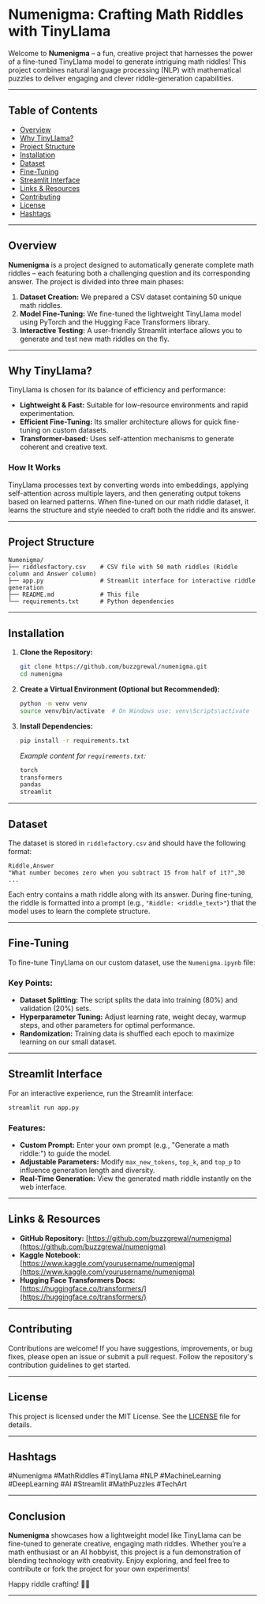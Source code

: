 # Numenigma: Crafting Math Riddles with TinyLlama

Welcome to **Numenigma** – a fun, creative project that harnesses the power of a fine-tuned TinyLlama model to generate intriguing math riddles! This project combines natural language processing (NLP) with mathematical puzzles to deliver engaging and clever riddle-generation capabilities.

---

## Table of Contents

- [Overview](#overview)
- [Why TinyLlama?](#why-tinyllama)
- [Project Structure](#project-structure)
- [Installation](#installation)
- [Dataset](#dataset)
- [Fine-Tuning](#fine-tuning)
- [Streamlit Interface](#streamlit-interface)
- [Links & Resources](#links--resources)
- [Contributing](#contributing)
- [License](#license)
- [Hashtags](#hashtags)

---

## Overview

**Numenigma** is a project designed to automatically generate complete math riddles – each featuring both a challenging question and its corresponding answer. The project is divided into three main phases:

1. **Dataset Creation:** We prepared a CSV dataset containing 50 unique math riddles.
2. **Model Fine-Tuning:** We fine-tuned the lightweight TinyLlama model using PyTorch and the Hugging Face Transformers library.
3. **Interactive Testing:** A user-friendly Streamlit interface allows you to generate and test new math riddles on the fly.

---

## Why TinyLlama?

TinyLlama is chosen for its balance of efficiency and performance:
- **Lightweight & Fast:** Suitable for low-resource environments and rapid experimentation.
- **Efficient Fine-Tuning:** Its smaller architecture allows for quick fine-tuning on custom datasets.
- **Transformer-based:** Uses self-attention mechanisms to generate coherent and creative text.

### How It Works

TinyLlama processes text by converting words into embeddings, applying self-attention across multiple layers, and then generating output tokens based on learned patterns. When fine-tuned on our math riddle dataset, it learns the structure and style needed to craft both the riddle and its answer.

---

## Project Structure

```
Numenigma/
├── riddlesfactory.csv    # CSV file with 50 math riddles (Riddle column and Answer column)     
├── app.py                # Streamlit interface for interactive riddle generation
├── README.md             # This file
└── requirements.txt      # Python dependencies
```

---

## Installation

1. **Clone the Repository:**

   ```bash
   git clone https://github.com/buzzgrewal/numenigma.git
   cd numenigma
   ```

2. **Create a Virtual Environment (Optional but Recommended):**

   ```bash
   python -m venv venv
   source venv/bin/activate  # On Windows use: venv\Scripts\activate
   ```

3. **Install Dependencies:**

   ```bash
   pip install -r requirements.txt
   ```

   *Example content for `requirements.txt`:*
   ```txt
   torch
   transformers
   pandas
   streamlit
   ```

---

## Dataset

The dataset is stored in `riddlefactory.csv` and should have the following format:

```csv
Riddle,Answer
"What number becomes zero when you subtract 15 from half of it?",30
...
```

Each entry contains a math riddle along with its answer. During fine-tuning, the riddle is formatted into a prompt (e.g., `"Riddle: <riddle_text>"`) that the model uses to learn the complete structure.

---

## Fine-Tuning

To fine-tune TinyLlama on our custom dataset, use the  `Numenigma.ipynb` file:



### Key Points:
- **Dataset Splitting:** The script splits the data into training (80%) and validation (20%) sets.
- **Hyperparameter Tuning:** Adjust learning rate, weight decay, warmup steps, and other parameters for optimal performance.
- **Randomization:** Training data is shuffled each epoch to maximize learning on our small dataset.


---

## Streamlit Interface

For an interactive experience, run the Streamlit interface:

```bash
streamlit run app.py
```

### Features:
- **Custom Prompt:** Enter your own prompt (e.g., "Generate a math riddle:") to guide the model.
- **Adjustable Parameters:** Modify `max_new_tokens`, `top_k`, and `top_p` to influence generation length and diversity.
- **Real-Time Generation:** View the generated math riddle instantly on the web interface.

---

## Links & Resources

- **GitHub Repository:** [https://github.com/buzzgrewal/numenigma](https://github.com/buzzgrewal/numenigma)
- **Kaggle Notebook:** [https://www.kaggle.com/yourusername/numenigma](https://www.kaggle.com/yourusername/numenigma)
- **Hugging Face Transformers Docs:** [https://huggingface.co/transformers/](https://huggingface.co/transformers/)

---

## Contributing

Contributions are welcome! If you have suggestions, improvements, or bug fixes, please open an issue or submit a pull request. Follow the repository's contribution guidelines to get started.

---

## License

This project is licensed under the MIT License. See the [LICENSE](LICENSE) file for details.

---

## Hashtags

#Numenigma #MathRiddles #TinyLlama #NLP #MachineLearning #DeepLearning #AI #Streamlit #MathPuzzles #TechArt


---

## Conclusion

**Numenigma** showcases how a lightweight model like TinyLlama can be fine-tuned to generate creative, engaging math riddles. Whether you’re a math enthusiast or an AI hobbyist, this project is a fun demonstration of blending technology with creativity. Enjoy exploring, and feel free to contribute or fork the project for your own experiments!

Happy riddle crafting! 🔢✨

---
